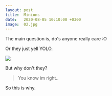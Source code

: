 ```yaml
---
layout: post
title:  Minions
date:   2020-08-05 10:10:00 +0300
image:  02.jpg
---
```

The main question is, do's anyone really care :O 

Or they just yell YOLO.

![]({{site.baseurl}}/images/07.jpg)

But why don't they?

> You know im right.. 

So this is why.
